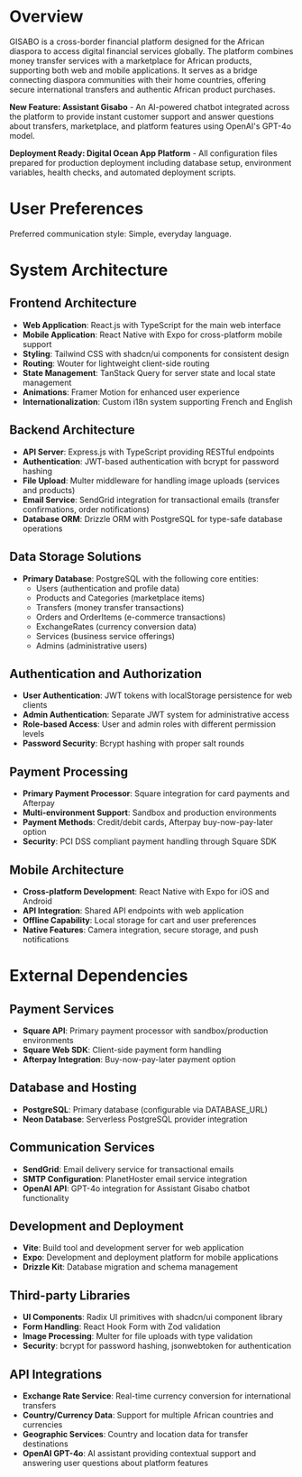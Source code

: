 # Overview

GISABO is a cross-border financial platform designed for the African diaspora to access digital financial services globally. The platform combines money transfer services with a marketplace for African products, supporting both web and mobile applications. It serves as a bridge connecting diaspora communities with their home countries, offering secure international transfers and authentic African product purchases.

**New Feature: Assistant Gisabo** - An AI-powered chatbot integrated across the platform to provide instant customer support and answer questions about transfers, marketplace, and platform features using OpenAI's GPT-4o model.

**Deployment Ready: Digital Ocean App Platform** - All configuration files prepared for production deployment including database setup, environment variables, health checks, and automated deployment scripts.

# User Preferences

Preferred communication style: Simple, everyday language.

# System Architecture

## Frontend Architecture
- **Web Application**: React.js with TypeScript for the main web interface
- **Mobile Application**: React Native with Expo for cross-platform mobile support
- **Styling**: Tailwind CSS with shadcn/ui components for consistent design
- **Routing**: Wouter for lightweight client-side routing
- **State Management**: TanStack Query for server state and local state management
- **Animations**: Framer Motion for enhanced user experience
- **Internationalization**: Custom i18n system supporting French and English

## Backend Architecture
- **API Server**: Express.js with TypeScript providing RESTful endpoints
- **Authentication**: JWT-based authentication with bcrypt for password hashing
- **File Upload**: Multer middleware for handling image uploads (services and products)
- **Email Service**: SendGrid integration for transactional emails (transfer confirmations, order notifications)
- **Database ORM**: Drizzle ORM with PostgreSQL for type-safe database operations

## Data Storage Solutions
- **Primary Database**: PostgreSQL with the following core entities:
  - Users (authentication and profile data)
  - Products and Categories (marketplace items)
  - Transfers (money transfer transactions)
  - Orders and OrderItems (e-commerce transactions)
  - ExchangeRates (currency conversion data)
  - Services (business service offerings)
  - Admins (administrative users)

## Authentication and Authorization
- **User Authentication**: JWT tokens with localStorage persistence for web clients
- **Admin Authentication**: Separate JWT system for administrative access
- **Role-based Access**: User and admin roles with different permission levels
- **Password Security**: Bcrypt hashing with proper salt rounds

## Payment Processing
- **Primary Payment Processor**: Square integration for card payments and Afterpay
- **Multi-environment Support**: Sandbox and production environments
- **Payment Methods**: Credit/debit cards, Afterpay buy-now-pay-later option
- **Security**: PCI DSS compliant payment handling through Square SDK

## Mobile Architecture
- **Cross-platform Development**: React Native with Expo for iOS and Android
- **API Integration**: Shared API endpoints with web application
- **Offline Capability**: Local storage for cart and user preferences
- **Native Features**: Camera integration, secure storage, and push notifications

# External Dependencies

## Payment Services
- **Square API**: Primary payment processor with sandbox/production environments
- **Square Web SDK**: Client-side payment form handling
- **Afterpay Integration**: Buy-now-pay-later payment option

## Database and Hosting
- **PostgreSQL**: Primary database (configurable via DATABASE_URL)
- **Neon Database**: Serverless PostgreSQL provider integration

## Communication Services
- **SendGrid**: Email delivery service for transactional emails
- **SMTP Configuration**: PlanetHoster email service integration
- **OpenAI API**: GPT-4o integration for Assistant Gisabo chatbot functionality

## Development and Deployment
- **Vite**: Build tool and development server for web application
- **Expo**: Development and deployment platform for mobile applications
- **Drizzle Kit**: Database migration and schema management

## Third-party Libraries
- **UI Components**: Radix UI primitives with shadcn/ui component library
- **Form Handling**: React Hook Form with Zod validation
- **Image Processing**: Multer for file uploads with type validation
- **Security**: bcrypt for password hashing, jsonwebtoken for authentication

## API Integrations
- **Exchange Rate Service**: Real-time currency conversion for international transfers
- **Country/Currency Data**: Support for multiple African countries and currencies
- **Geographic Services**: Country and location data for transfer destinations
- **OpenAI GPT-4o**: AI assistant providing contextual support and answering user questions about platform features
